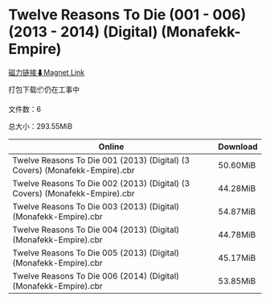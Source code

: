 # Twelve Reasons To Die (001 - 006) (2013 - 2014) (Digital) (Monafekk-Empire)

[磁力链接⬇Magnet Link](magnet:?xt=urn:btih:64d72d77fe71bdd5d501ccc373bf99334378867a&dn=Twelve%20Reasons%20To%20Die%20%28001%20-%20006%29%20%282013%20-%202014%29%20%28Digital%29%20%28Monafekk-Empire%29)

打包下载📦仍在工事中

文件数：6

总大小：293.55MiB

Online | Download
--- | ---
Twelve Reasons To Die 001 (2013) (Digital) (3 Covers) (Monafekk-Empire).cbr | 50.60MiB
Twelve Reasons To Die 002 (2013) (Digital) (3 Covers) (Monafekk-Empire).cbr | 44.28MiB
Twelve Reasons To Die 003 (2013) (Digital) (Monafekk-Empire).cbr | 54.87MiB
Twelve Reasons To Die 004 (2013) (Digital) (Monafekk-Empire).cbr | 44.78MiB
Twelve Reasons To Die 005 (2013) (Digital) (Monafekk-Empire).cbr | 45.17MiB
Twelve Reasons To Die 006 (2014) (Digital) (Monafekk-Empire).cbr | 53.85MiB